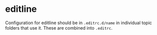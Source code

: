 # editline

Configuration for editline should be in `.editrc.d/name` in individual
topic folders that use it. These are combined into `.editrc`.
